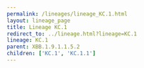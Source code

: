 ```yaml
---
permalink: /lineages/lineage_KC.1.html
layout: lineage_page
title: Lineage KC.1
redirect_to: ../lineage.html?lineage=KC.1
lineage: KC.1
parent: XBB.1.9.1.1.5.2
children: ['KC.1', 'KC.1.1']
---
```

